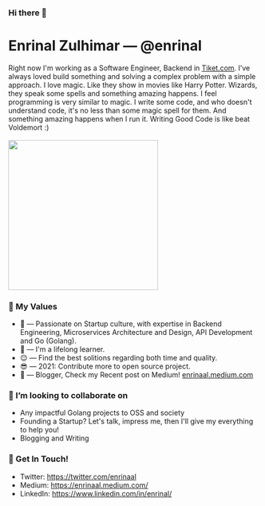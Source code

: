 ### Hi there 👋

# Enrinal Zulhimar &mdash; @enrinal

Right now I'm working as a Software Engineer, Backend in [Tiket.com](https://www.tiket.com/). I’ve always loved build something and solving a complex problem with a simple approach. I love magic. Like they show in movies like Harry Potter. Wizards, they speak some spells and something amazing happens. I feel programming is very similar to magic. I write some code, and who doesn't understand code, it's no less than some magic spell for them. And something amazing happens when I run it. Writing Good Code is like beat Voldemort :) 
<br><br>
<img src="https://media.giphy.com/media/qPCln5TSOsdRS/giphy-downsized.gif"  width="300" />



### 🌱 My Values
- 🤔 &mdash; Passionate on Startup culture, with expertise in Backend Engineering, Microservices Architecture and Design, API Development and Go (Golang). <br> 
- 🌱 &mdash; I'm a lifelong learner.
- 😌 &mdash; Find the best solitions regarding both time and quality.
- 😎 &mdash; 2021: Contribute more to open source project. <br>
- 📝 &mdash; Blogger, Check my Recent post on Medium! [enrinaal.medium.com](https://enrinaal.medium.com/)


### 👯 I’m looking to collaborate on
- Any impactful Golang projects to OSS and society
- Founding a Startup? Let's talk, impress me, then I'll give my everything to help you!
- Blogging and Writing 

### 📮 Get In Touch!
- Twitter: https://twitter.com/enrinaal
- Medium: https://enrinaal.medium.com/
- LinkedIn: https://www.linkedin.com/in/enrinal/




